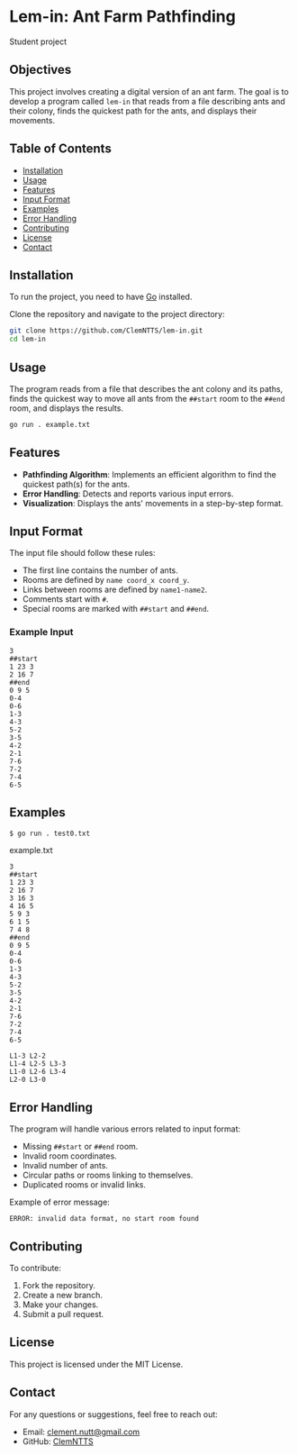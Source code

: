 # Lem-in: Ant Farm Pathfinding
Student project

## Objectives

This project involves creating a digital version of an ant farm. 
The goal is to develop a program called `lem-in` that reads from a file describing ants and their colony, finds the quickest path for the ants, and displays their movements.

## Table of Contents

- [Installation](#installation)
- [Usage](#usage)
- [Features](#features)
- [Input Format](#input-format)
- [Examples](#examples)
- [Error Handling](#error-handling)
- [Contributing](#contributing)
- [License](#license)
- [Contact](#contact)

## Installation

To run the project, you need to have [Go](https://golang.org/) installed.

Clone the repository and navigate to the project directory:

```bash
git clone https://github.com/ClemNTTS/lem-in.git
cd lem-in
```

## Usage

The program reads from a file that describes the ant colony and its paths, finds the quickest way to move all ants from the `##start` room to the `##end` room, and displays the results.

```bash
go run . example.txt
```

## Features

- **Pathfinding Algorithm**: Implements an efficient algorithm to find the quickest path(s) for the ants.
- **Error Handling**: Detects and reports various input errors.
- **Visualization**: Displays the ants' movements in a step-by-step format.

## Input Format

The input file should follow these rules:

- The first line contains the number of ants.
- Rooms are defined by `name coord_x coord_y`.
- Links between rooms are defined by `name1-name2`.
- Comments start with `#`.
- Special rooms are marked with `##start` and `##end`.

### Example Input

```plaintext
3
##start
1 23 3
2 16 7
##end
0 9 5
0-4
0-6
1-3
4-3
5-2
3-5
4-2
2-1
7-6
7-2
7-4
6-5
```

## Examples

```bash
$ go run . test0.txt
```

example.txt
```plaintext
3
##start
1 23 3
2 16 7
3 16 3
4 16 5
5 9 3
6 1 5
7 4 8
##end
0 9 5
0-4
0-6
1-3
4-3
5-2
3-5
4-2
2-1
7-6
7-2
7-4
6-5

L1-3 L2-2
L1-4 L2-5 L3-3
L1-0 L2-6 L3-4
L2-0 L3-0
```


## Error Handling

The program will handle various errors related to input format:

- Missing `##start` or `##end` room.
- Invalid room coordinates.
- Invalid number of ants.
- Circular paths or rooms linking to themselves.
- Duplicated rooms or invalid links.

Example of error message:

```plaintext
ERROR: invalid data format, no start room found
```

## Contributing

To contribute:

1. Fork the repository.
2. Create a new branch.
3. Make your changes.
4. Submit a pull request.

## License

This project is licensed under the MIT License.

## Contact

For any questions or suggestions, feel free to reach out:

- Email: clement.nutt@gmail.com
- GitHub: [ClemNTTS](https://github.com/ClemNTTS)
